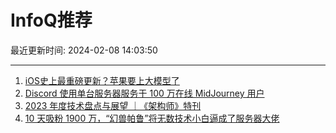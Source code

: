 # InfoQ推荐

最近更新时间: 2024-02-08 14:03:50

--- 
1. [iOS史上最重磅更新？苹果要上大模型了](https://www.infoq.cn/article/O2tHJCZFGeoEFu2kvDlb) 
2. [Discord 使用单台服务器服务于 100 万在线 MidJourney 用户](https://www.infoq.cn/article/LuhXRa4tjPvzJKdAJxUC) 
3. [2023 年度技术盘点与展望 ｜《架构师》特刊](https://www.infoq.cn/article/4Gq6d9fr4dRwQcbfPCP3) 
4. [10 天吸粉 1900 万，“幻兽帕鲁”将无数技术小白逼成了服务器大佬](https://www.infoq.cn/article/9SA9tPJbFzKNMaHGSdb7) 
